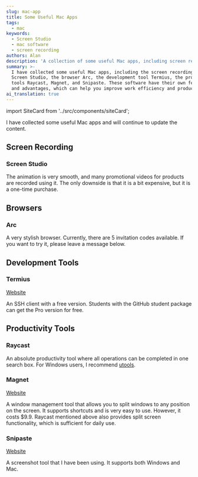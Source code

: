 ```yaml
---
slug: mac-app
title: Some Useful Mac Apps
tags:
  - mac
keywords:
  - Screen Studio
  - mac software
  - screen recording
authors: Alan
description: 'A collection of some useful Mac apps, including screen recording and browsers'
summary: >-
  I have collected some useful Mac apps, including the screen recording software
  Screen Studio, the browser Arc, the development tool Termius, the productivity
  tools Raycast, Magnet, and Snipaste. These software have their own features
  and advantages, which can help you improve work efficiency and productivity.
ai_translation: true
---
```


import SiteCard from '../src/components/siteCard';

I have collected some useful Mac apps and will continue to update the content.

<!--truncate-->

## Screen Recording

### Screen Studio

The animation is very smooth, and many promotional videos for products are recorded using it. The only downside is that it is a bit expensive, but it is a one-time purchase.

<SiteCard
  name="Screen Studio"
  url="https://screenstudio.lemonsqueezy.com/?aff=WWEb9"
  title="Screen Recorder for macOS. Beautiful videos in minutes | Screen Studio"
  description="Screen Studio is a professional and simple to use screen recorder for macOS that lets you create professionally looking screen recordings & tutorial videos in minutes, without video editing skills needed. With Screen Studio, you can create professional-looking screencasts that are on par with those created by experienced video editors. Start recording your screen now and make your videos stand out with Screen Studio."
  img="/img/mac/screen-studio.png"
/>

## Browsers

### Arc

A very stylish browser. Currently, there are 5 invitation codes available. If you want to try it, please leave a message below.

## Development Tools

### Termius

[Website](https://termius.com/)

An SSH client with a free version. Students with the GitHub student package can get the Pro version for free.

## Productivity Tools

### Raycast

An absolute productivity tool where all operations can be completed in one search box. For Windows users, I recommend [utools](https://u.tools/).

<SiteCard
  name="Raycast"
  url="https://www.raycast.com/"
  title="Raycast - Supercharged productivity"
  description="Raycast lets you control your tools with a few keystrokes. It's designed to keep you focused."
  img="/img/mac/raycast.png"
/>

### Magnet

[Website](https://magnet.crowdcafe.com/)

A window management tool that allows you to split windows to any position on the screen. It supports shortcuts and is very easy to use. However, it costs $9.9. Raycast mentioned above also provides split screen functionality, which is sufficient for daily use.

### Snipaste

[Website](https://www.snipaste.com/index.html)

A screenshot tool that I have been using. It supports both Windows and Mac.
